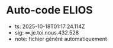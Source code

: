 # Auto-code ELIOS
- ts: 2025-10-18T01:17:24.114Z
- sig: ∞.je.toi.nous.432.528
- note: fichier généré automatiquement